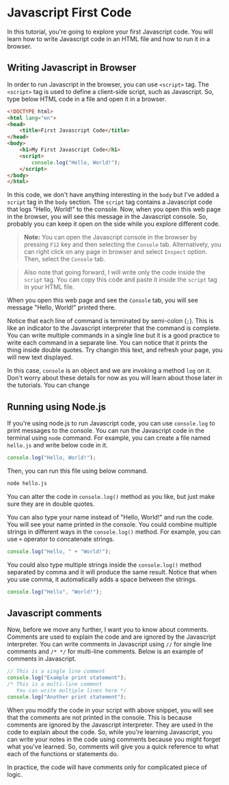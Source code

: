 # Javascript First Code

In this tutorial, you're going to explore your first Javascript code. You will learn how to write Javascript code in an HTML file and how to run it in a browser.

## Writing Javascript in Browser

In order to run Javascript in the browser, you can use `<script>` tag. The `<script>` tag is used to define a client-side script, such as Javascript. So, type below HTML code in a file and open it in a browser.

```html
<!DOCTYPE html>
<html lang="en">
<head>
    <title>First Javascript Code</title>
</head>
<body>
    <h1>My First Javascript Code</h1>
    <script>
        console.log("Hello, World!");
    </script>
</body>
</html>
```

In this code, we don't have anything interesting in the `body` but I've added a `script` tag in the `body` section. The `script` tag contains a Javascript code that logs "Hello, World!" to the console. Now, when you open this web page in the browser, you will see this message in the Javascript console. So, probably you can keep it open on the side while you explore different code.

> **Note:** You can open the Javascript console in the browser by pressing `F12` key and then selecting the `Console` tab. Alternatively, you can right click on any page in browser and select `Inspect` option. Then, select the `Console` tab.

> Also note that going forward, I will write only the code inside the `script` tag. You can copy this code and paste it inside the `script` tag in your HTML file.

When you open this web page and see the `Console` tab, you will see message "Hello, World!" printed there.

Notice that each line of command is terminated by semi-colon (`;`). This is like an indicator to the Javascript interpreter that the command is complete. You can write multiple commands in a single line but it is a good practice to write each command in a separate line. You can notice that it prints the thing inside double quotes. Try changin this text, and refresh your page, you will new text displayed. 

In this case, `console` is an object and we are invoking a method `log` on it. Don't worry about these details for now as you will learn about those later in the tutorials. You can change

## Running using Node.js

If you're using node.js to run Javascript code, you can use `console.log` to print messages to the console. You can run the Javascript code in the terminal using `node` command. For example, you can create a file named `hello.js` and write below code in it.

```javascript
console.log("Hello, World!");
```

Then, you can run this file using below command.

```bash
node hello.js
```

You can alter the code in `console.log()` method as you like, but just make sure they are in double quotes.

You can also type your name instead of "Hello, World!" and run the code. You will see your name printed in the console. You could combine multiple strings in different ways in the `console.log()` method. For example, you can use `+` operator to concatenate strings.

```javascript
console.log("Hello, " + "World!");
```

You could also type multiple strings inside the `console.log()` method separated by comma and it will produce the same result. Notice that when you use comma, it automatically adds a space between the strings.

```javascript
console.log("Hello", "World!");
```

## Javascript comments

Now, before we move any further, I want you to know about comments. Comments are used to explain the code and are ignored by the Javascript interpreter. You can write comments in Javascript using `//` for single line comments and `/* */` for multi-line comments. Below is an example of comments in Javascript.

```javascript
// This is a single line comment
console.log("Example print statement");
/* This is a multi-line comment
   You can write multiple lines here */
console.log("Another print statement");
```

When you modify the code in your script with above snippet, you will see that the comments are not printed in the console. This is because comments are ignored by the Javascript interpreter. They are used in the code to explain about the code. So, while you're learning Javascript, you can write your notes in the code using comments because you might forget what you've learned. So, comments will give you a quick reference to what each of the functions or statements do.

In practice, the code will have comments only for complicated piece of logic.